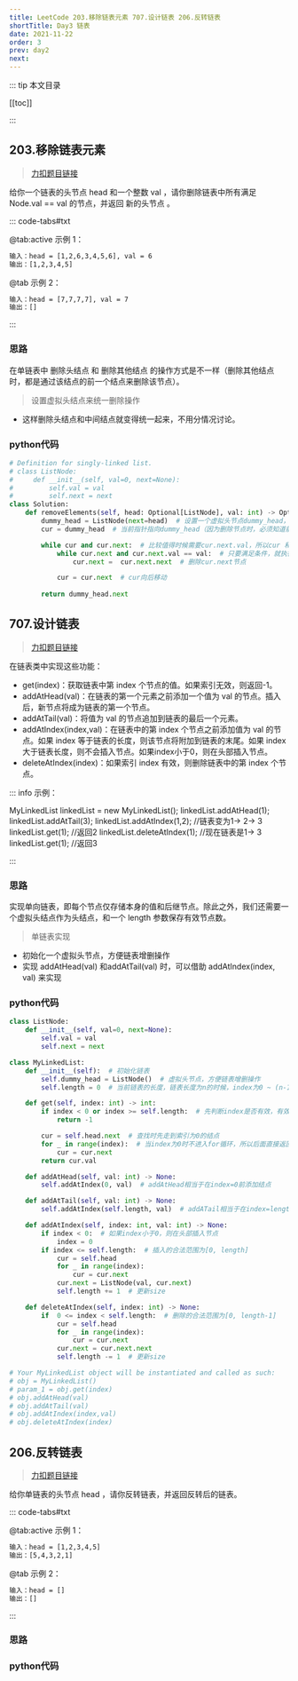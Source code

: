 ```yaml
---
title: LeetCode 203.移除链表元素 707.设计链表 206.反转链表
shortTitle: Day3 链表
date: 2021-11-22
order: 3
prev: day2
next: 
---
```


::: tip 本文目录

[[toc]]

:::

## 203.移除链表元素

> [力扣题目链接](https://leetcode.cn/problems/remove-linked-list-elements/)

给你一个链表的头节点 head 和一个整数 val ，请你删除链表中所有满足 Node.val == val 的节点，并返回 新的头节点 。

::: code-tabs#txt

@tab:active 示例 1：

```txt
输入：head = [1,2,6,3,4,5,6], val = 6
输出：[1,2,3,4,5]
```

@tab 示例 2：

```txt
输入：head = [7,7,7,7], val = 7
输出：[]
```

:::

### 思路

在单链表中 删除头结点 和 删除其他结点 的操作方式是不一样（删除其他结点时，都是通过该结点的前一个结点来删除该节点）。

> 设置虚拟头结点来统一删除操作

- 这样删除头结点和中间结点就变得统一起来，不用分情况讨论。

### python代码

```python
# Definition for singly-linked list.
# class ListNode:
#     def __init__(self, val=0, next=None):
#         self.val = val
#         self.next = next
class Solution:
    def removeElements(self, head: Optional[ListNode], val: int) -> Optional[ListNode]:
        dummy_head = ListNode(next=head)  # 设置一个虚拟头节点dummy_head，这样删除头结点和中间结点就变得统一起来，不用分情况讨论。
        cur = dummy_head  # 当前指针指向dummy_head（因为删除节点时，必须知道前一个节点的信息）

        while cur and cur.next:  # 比较值得时候需要cur.next.val，所以cur 和 cur.next 必须有意义（不为空）
            while cur.next and cur.next.val == val:  # 只要满足条件，就执行删除操作
                cur.next =  cur.next.next  # 删除cur.next节点

            cur = cur.next  # cur向后移动
        
        return dummy_head.next
```

## 707.设计链表

> [力扣题目链接](https://leetcode.cn/problems/design-linked-list/)

在链表类中实现这些功能：

- get(index)：获取链表中第 index 个节点的值。如果索引无效，则返回-1。
- addAtHead(val)：在链表的第一个元素之前添加一个值为 val 的节点。插入后，新节点将成为链表的第一个节点。
- addAtTail(val)：将值为 val 的节点追加到链表的最后一个元素。
- addAtIndex(index,val)：在链表中的第 index 个节点之前添加值为 val  的节点。如果 index 等于链表的长度，则该节点将附加到链表的末尾。如果 index 大于链表长度，则不会插入节点。如果index小于0，则在头部插入节点。
- deleteAtIndex(index)：如果索引 index 有效，则删除链表中的第 index 个节点。

::: info 示例：

MyLinkedList linkedList = new MyLinkedList();
linkedList.addAtHead(1);
linkedList.addAtTail(3);
linkedList.addAtIndex(1,2);   //链表变为1-> 2-> 3
linkedList.get(1);            //返回2
linkedList.deleteAtIndex(1);  //现在链表是1-> 3
linkedList.get(1);            //返回3

:::

### 思路

实现单向链表，即每个节点仅存储本身的值和后继节点。除此之外，我们还需要一个虚拟头结点作为头结点，和一个 length 参数保存有效节点数。

> 单链表实现

- 初始化一个虚拟头节点，方便链表增删操作
- 实现 addAtHead(val) 和addAtTail(val) 时，可以借助 addAtIndex(index, val) 来实现

### python代码

```python
class ListNode:
    def __init__(self, val=0, next=None):
        self.val = val
        self.next = next

class MyLinkedList:
    def __init__(self):  # 初始化链表
        self.dummy_head = ListNode()  # 虚拟头节点，方便链表增删操作
        self.length = 0  # 当前链表的长度，链表长度为n的时候，index为0 ~ (n-1)

    def get(self, index: int) -> int:
        if index < 0 or index >= self.length:  # 先判断index是否有效，有效区间应该为[0, self.length -1]
            return -1

        cur = self.head.next  # 查找时先走到索引为0的结点
        for _ in range(index):  # 当index为0时不进入for循环，所以后面直接返回cur.val
            cur = cur.next
        return cur.val

    def addAtHead(self, val: int) -> None:  
        self.addAtIndex(0, val)  # addAtHead相当于在index=0前添加结点

    def addAtTail(self, val: int) -> None:
        self.addAtIndex(self.length, val)  # addATail相当于在index=length前(最后一个结点后)添加结点

    def addAtIndex(self, index: int, val: int) -> None:
        if index < 0:  # 如果index小于0，则在头部插入节点
            index = 0
        if index <= self.length:  # 插入的合法范围为[0, length]
            cur = self.head
            for _ in range(index):
                cur = cur.next
            cur.next = ListNode(val, cur.next)
            self.length += 1  # 更新size

    def deleteAtIndex(self, index: int) -> None:
        if  0 <= index < self.length:  # 删除的合法范围为[0, length-1]
            cur = self.head
            for _ in range(index):
                cur = cur.next
            cur.next = cur.next.next
            self.length -= 1  # 更新size

# Your MyLinkedList object will be instantiated and called as such:
# obj = MyLinkedList()
# param_1 = obj.get(index)
# obj.addAtHead(val)
# obj.addAtTail(val)
# obj.addAtIndex(index,val)
# obj.deleteAtIndex(index)
```

## 206.反转链表

> [力扣题目链接](https://leetcode.cn/problems/reverse-linked-list/)

给你单链表的头节点 head ，请你反转链表，并返回反转后的链表。

::: code-tabs#txt

@tab:active 示例 1：

```txt
输入：head = [1,2,3,4,5]
输出：[5,4,3,2,1]
```

@tab 示例 2：

```txt
输入：head = []
输出：[]
```

:::

### 思路

### python代码

```python

```
